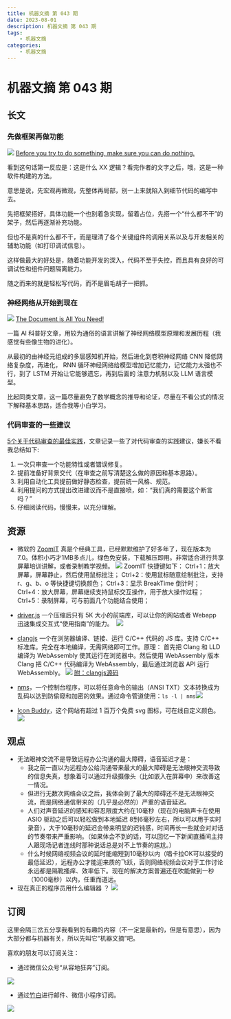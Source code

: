 ```yaml
---
title: 机器文摘 第 043 期
date: 2023-08-01
description: 机器文摘 第 043 期
tags:
    - 机器文摘
categories:
    - 机器文摘
---
```

# 机器文摘 第 043 期

## 长文
### 先做框架再做功能
![](2023-08-01-13-57-56.png)
[Before you try to do something, make sure you can do nothing.](https://devblogs.microsoft.com/oldnewthing/20230725-00/?p=108482)

看到这句话第一反应是：这是什么 XX 逻辑？看完作者的文字之后，哦，这是一种软件构建的方法。

意思是说，先宏观再微观，先整体再局部，别一上来就陷入到细节代码的编写中去。

先把框架搭好，具体功能一个也别着急实现，留着占位，先搭一个“什么都不干”的架子，然后再逐渐补充功能。

但也不是真的什么都不干，而是理清了各个关键组件的调用关系以及与开发相关的辅助功能（如打印调试信息）。

这样做最大的好处是，随着功能开发的深入，代码不至于失控，而且具有良好的可调试性和组件问题隔离能力。

随之而来的就是轻松写代码，而不是眉毛胡子一把抓。

### 神经网络从开始到现在
![](2023-08-01-13-58-59.png)
[The Document is All You Need!](https://s3tlxskbq3.feishu.cn/docx/NyPqdCKraoXz9gxNVCfcIFdnnAc)

一篇 AI 科普好文章，用较为通俗的语言讲解了神经网络模型原理和发展历程（我感觉有些像生物的进化）。

从最初的由神经元组成的多层感知机开始，然后进化到卷积神经网络 CNN 降低网络复杂度，再进化， RNN 循环神经网络给模型增加记忆能力，记忆能力太强也不行，到了 LSTM 开始让它能够遗忘，再到后面的 注意力机制以及 LLM 语言模型。

比起同类文章，这一篇尽量避免了数学概念的推导和论证，尽量在不看公式的情况下解释基本思路，适合我等小白学习。

### 代码审查的一些建议
[5个关于代码审查的最佳实践](https://codelantis.com/blog/code-reviews-best-practices)，文章记录一些了对代码审查的实践建议，嫌长不看我总结如下:
  1. 一次只审查一个功能特性或者错误修复。
  2. 提前准备好背景交代（在审查之前写清楚这么做的原因和基本思路）。
  3. 利用自动化工具提前做好静态检查，提前统一风格、规范。
  4. 利用提问的方式提出改进建议而不是直接喷，如：“我们真的需要这个断言吗？”
  5. 仔细阅读代码，慢慢来，以充分理解。

## 资源
- 微软的 [ZoomIT](https://learn.microsoft.com/en-us/sysinternals/downloads/zoomit) 真是个经典工具，已经默默维护了好多年了，现在版本为7.0。体积小巧才1MB多点儿，绿色免安装，下载解压即用。非常适合进行共享屏幕培训讲解，或者录制教学视频。
  ![](2023-08-01-13-59-57.png)
  ZoomIT 快捷键如下：
  Ctrl+1：放大屏幕，屏幕静止，然后使用鼠标批注；
  Ctrl+2：使用鼠标随意绘制批注，支持 r、g、b、o 等快捷键切换颜色；
  Ctrl+3：显示 BreakTime 倒计时；
  Ctrl+4：放大屏幕，屏幕继续支持鼠标交互操作，用于放大操作过程；
  Ctrl+5：录制屏幕，可与前面几个功能结合使用；

- [driver.js](https://github.com/kamranahmedse/driver.js) 一个压缩后只有 5K 大小的前端库，可以让你的网站或者 Webapp 迅速集成交互式“使用指南”的能力。 ​​​
  ![](2023-08-01-14-00-27.png)
- [clangjs](https://clangjs.netlify.app) 一个在浏览器编译、链接、运行 C/C++ 代码的 JS 库。支持 C/C++ 标准库。完全在本地编译，无需网络即可工作。原理：
  首先把 Clang 和 LLD 编译为 WebAssembly 使其运行在浏览器中。然后使用 WebAssembly 版本 Clang 把 C/C++ 代码编译为 WebAssembly，最后通过浏览器 API 运行 WebAssembly。
  ![](2023-08-01-14-00-43.png)
  [附：clangjs源码](https://github.com/luoxuhai/clang.js)
- [nms](https://github.com/bartobri/no-more-secrets)，一个控制台程序，可以将任意命令的输出（ANSI TXT）文本转换成为乱码以达到防偷窥和加密的效果。通过命令管道使用：`ls -l | nms` ​​​
  ![](2023-08-01-14-00-57.png)
- [Icon Buddy](https://iconbuddy.app)，这个网站有超过 1 百万个免费 svg 图标，可在线自定义颜色。
  ![](2023-08-01-14-01-15.png)

## 观点
- 无法眼神交流不是导致远程办公沟通的最大障碍，语音延迟才是：
  - 我之前一直以为远程办公给沟通带来最大的最大障碍是无法眼神交流导致的信息失真，想象着可以通过升级摄像头（比如嵌入在屏幕中）来改善这一情况。
  - 但进行无数次网络会议之后，我体会到了最大的障碍还不是无法眼神交流，而是网络通信带来的（几乎是必然的）严重的语音延迟。
  - 人们对声音延迟的感知和容忍限度大约在10毫秒（现在的电脑声卡在使用 ASIO 驱动之后可以轻松做到本地延迟 8到6毫秒左右，所以可以用于实时录音），大于10毫秒的延迟会带来明显的迟钝感，时间再长一些就会对对话的节奏带来严重影响。（如果体会不到的话，可以回忆一下新闻直播间主持人跟现场记者连线时那种说话总是对不上节奏的尴尬。）
  - 什么时候网络视频会议的延时能缩短到10毫秒以内（唱卡拉OK可以接受的最低延迟），远程办公才能迎来质的飞跃，否则网络视频会议对于工作讨论永远都是隔靴搔痒、效率低下。现在的解决方案普遍还在吹能做到一秒（1000毫秒）以内，任重而道远。 ​​​
- 现在真正的程序员用什么编辑器 ？
  ![](2023-08-01-14-01-47.png)

## 订阅
这里会隔三岔五分享我看到的有趣的内容（不一定是最新的，但是有意思），因为大部分都与机器有关，所以先叫它“机器文摘”吧。

喜欢的朋友可以订阅关注：

- 通过微信公众号“从容地狂奔”订阅。

![](../weixin.jpg)

- 通过[竹白](https://zhubai.love/)进行邮件、微信小程序订阅。

![](../zhubai.jpg)
